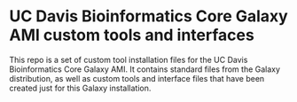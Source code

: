 # UC Davis Bioinformatics Core Galaxy AMI custom tools and interfaces

This repo is a set of custom tool installation files for the UC Davis Bioinformatics Core Galaxy AMI.  It contains standard files from the Galaxy distribution, as well as custom tools and interface files that have been created just for this Galaxy installation.
